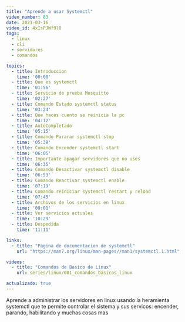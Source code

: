 ```yaml
---
title: "Aprende a usar Systemctl"
video_number: 83
date: 2021-03-16
video_id: 4xIsPJWf9l0
tags:
  - linux
  - cli
  - servidores
  - comandos

topics:
  - title: Introduccion
    time: '00:00'
  - title: Que es systemctl
    time: '01:56'
  - title: Servicio de prueba Mosquitto
    time: '02:27'
  - title: Comando Estado systemctl status
    time: '03:24'
  - title: Que haces cuento se reinicia la pc
    time: '04:12'
  - title: AutoCompletado
    time: '05:15'
  - title: Comando Pararar systemctl stop
    time: '05:39'
  - title: Comando Encender systemctl start
    time: '06:05'
  - title: Importante apagar servidores que no uses
    time: '06:35'
  - title: Comando Desactivar systemctl disable
    time: '06:53'
  - title: Comando Reactivar systemctl enable
    time: '07:19'
  - title: Comando reiniciar systemctl restart y reload
    time: '07:45'
  - title: Archivos de los servicios en linux
    time: '09:01'
  - title: Ver servicios actuales
    time: '10:29'
  - title: Despedida
    time: '11:11'

links:
  - title: "Pagina de documentacion de systemctl"
    url: "https://man7.org/linux/man-pages//man1/systemctl.1.html"

videos:
  - title: "Comandos de Basico de Linux"
    url: series/linux/001_comandos_basicos_linux

actualizado: true
---
```


Aprende a administrar los servidores en linux usando la heramienta systemctl que te permite controlar el sistema y sus servicos: encender, parando, habilitando y muchas cosas mas
